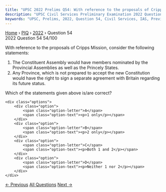```yaml
---
title: "UPSC 2022 Prelims Q54: With reference to the proposals of Cripps Mission, consider..."
description: "UPSC Civil Services Preliminary Examination 2022 Question 54 with options and answer"
keywords: "UPSC, Prelims, 2022, Question 54, Civil Services, IAS, Previous Year Questions"
---
```


<nav class="breadcrumb">
    <a href="../../">Home</a>
    <span>›</span>
    <a href="../">PIQ</a>
    <span>›</span>
    <a href="./">2022</a>
    <span>›</span>
    <span>Question 54</span>
</nav>

<div class="question-header">
    <div class="question-meta">
        <span class="year-badge">2022</span>
        <span class="question-number">Question 54</span>
        <span class="progress">54/100</span>
    </div>
    <div class="progress-bar">
        <div class="progress-fill" style="width: 54.0%"></div>
    </div>
</div>

<div class="question-content">
    <div class="question-text">
        <p>With reference to the proposals of Cripps Mission, consider the following<br />
statements:</p>
<ol>
<li>The Constituent Assembly would have members nominated by the Provincial Assemblies as well as the Princely States.</li>
<li>Any Province, which is not prepared to accept the new Constitution would have the right to sign a separate agreement with Britain regarding its future status.</li>
</ol>
<p>Which of the statements given above is/are correct?</p>
    </div>
    
    <div class="options">
        <div class="option">
            <span class="option-letter">A</span>
            <span class="option-text"><p>1 only</p></span>
        </div>
        <div class="option">
            <span class="option-letter">B</span>
            <span class="option-text"><p>2 only</p></span>
        </div>
        <div class="option">
            <span class="option-letter">C</span>
            <span class="option-text"><p>Both 1 and 2</p></span>
        </div>
        <div class="option">
            <span class="option-letter">D</span>
            <span class="option-text"><p>Neither 1 nor 2</p></span>
        </div>
    </div>
</div>

<div class="question-nav">
    <a href="../q053-consider-the-following-freedom-fighters-1-barindra/" class="nav-btn prev">← Previous</a>
    <a href="../" class="nav-btn center">All Questions</a>
    <a href="../q055-with-reference-to-indian-history-consider-the-foll/" class="nav-btn next">Next →</a>
</div>
